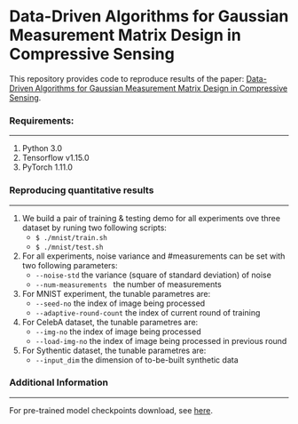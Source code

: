 # Data-Driven Algorithms for Gaussian Measurement Matrix Design in Compressive Sensing

This repository provides code to reproduce results of the paper: [Data-Driven Algorithms for Gaussian Measurement Matrix Design in Compressive Sensing](https://ieeexplore.ieee.org/document/9747617).


### Requirements: 
---
1. Python 3.0
2. Tensorflow v1.15.0
3. PyTorch 1.11.0


### Reproducing quantitative results
---
1. We build a pair of training & testing demo for all experiments ove three dataset by runing two following scripts:
     - ```$ ./mnist/train.sh```
     - ```$ ./mnist/test.sh```  
2. For all experiments, noise variance and #measurements can be set with two following parameters:
     - ```--noise-std``` the variance (square of standard deviation) of noise
     - ```--num-measurements ``` the number of measurements 
3. For MNIST experiment, the tunable parametres are:  
     - ```--seed-no``` the index of image being processed 
     - ```--adaptive-round-count``` the index of current round of training
4. For CelebA dataset, the tunable parametres are:  
     - ```--img-no``` the index of image being processed 
     - ```--load-img-no``` the index of image being processed in previous round
5. For Sythentic dataset, the tunable parametres are:  
     - ```--input_dim``` the dimension of to-be-built synthetic data  


### Additional Information
---
For pre-trained model checkpoints download, see [here](https://to_be_update).


